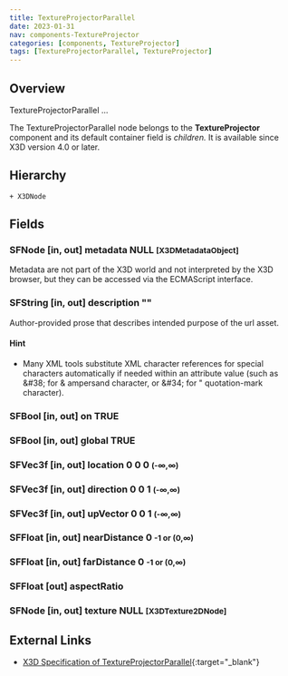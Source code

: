 ```yaml
---
title: TextureProjectorParallel
date: 2023-01-31
nav: components-TextureProjector
categories: [components, TextureProjector]
tags: [TextureProjectorParallel, TextureProjector]
---
```

<style>
.post h3 {
   word-spacing: 0.2em;
}
</style>

## Overview

TextureProjectorParallel ...

The TextureProjectorParallel node belongs to the **TextureProjector** component and its default container field is *children.* It is available since X3D version 4.0 or later.

## Hierarchy

```
+ X3DNode
```

## Fields

### SFNode [in, out] **metadata** NULL <small>[X3DMetadataObject]</small>

Metadata are not part of the X3D world and not interpreted by the X3D browser, but they can be accessed via the ECMAScript interface.

### SFString [in, out] **description** ""

Author-provided prose that describes intended purpose of the url asset.

#### Hint

- Many XML tools substitute XML character references for special characters automatically if needed within an attribute value (such as &amp;#38; for & ampersand character, or &amp;#34; for " quotation-mark character).

### SFBool [in, out] **on** TRUE

### SFBool [in, out] **global** TRUE

### SFVec3f [in, out] **location** 0 0 0 <small>(-∞,∞)</small>

### SFVec3f [in, out] **direction** 0 0 1 <small>(-∞,∞)</small>

### SFVec3f [in, out] **upVector** 0 0 1 <small>(-∞,∞)</small>

### SFFloat [in, out] **nearDistance** 0 <small>-1 or (0,∞)</small>

### SFFloat [in, out] **farDistance** 0 <small>-1 or (0,∞)</small>

### SFFloat [out] **aspectRatio**

### SFNode [in, out] **texture** NULL <small>[X3DTexture2DNode]</small>

## External Links

- [X3D Specification of TextureProjectorParallel](https://www.web3d.org/documents/specifications/19775-1/V4.0/Part01/components/textureprojector.html#TextureProjectorParallel){:target="_blank"}
